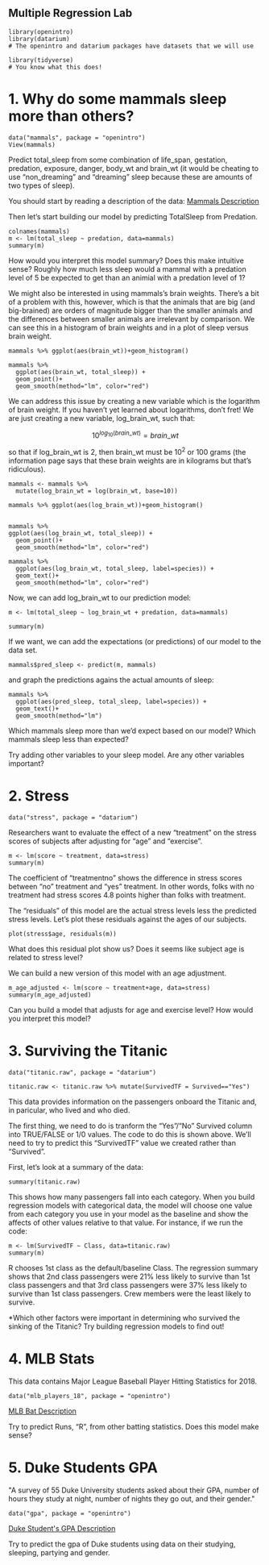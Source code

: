 Multiple Regression Lab
---------------------------------

```{r}
library(openintro)
library(datarium)
# The openintro and datarium packages have datasets that we will use

library(tidyverse)
# You know what this does!
```

# 1. Why do some mammals sleep more than others?

```{r}
data("mammals", package = "openintro")
View(mammals)
```
Predict total_sleep from some combination of life_span, gestation, predation, exposure, danger, body_wt and brain_wt (it would be cheating to use “non_dreaming” and “dreaming” sleep because these are amounts of two types of sleep).

You should start by reading a description of the data: [Mammals Description]("https://www.openintro.org/data/index.php?data=mammals")

Then let’s start building our model by predicting TotalSleep from Predation.

```{r}
colnames(mammals)
m <- lm(total_sleep ~ predation, data=mammals)
summary(m)
```

How would you interpret this model summary? Does this make intuitive sense? Roughly how much less sleep would a mammal with a predation level of 5 be expected to get than an animial with a predation level of 1?

We might also be interested in using mammals’s brain weights. There’s a bit of a problem with this, however, which is that the animals that are big (and big-brained) are orders of magnitude bigger than the smaller animals and the differences between smaller animals are irrelevant by comparison. We can see this in a histogram of brain weights and in a plot of sleep versus brain weight.

```{r}
mammals %>% ggplot(aes(brain_wt))+geom_histogram()

mammals %>% 
  ggplot(aes(brain_wt, total_sleep)) + 
  geom_point()+
  geom_smooth(method="lm", color="red")
```
We can address this issue by creating a new variable which is the logarithm of brain weight. If you haven’t yet learned about logarithms, don’t fret! We are just creating a new variable, log_brain_wt, such that:

$$10^{log_{10}(brain\_wt)}=brain\_wt$$

so that if log_brain_wt is 2, then brain_wt must be $10^2$
 or 100 grams (the information page says that these brain weights are in kilograms but that’s ridiculous).

```{r}
mammals <- mammals %>% 
  mutate(log_brain_wt = log(brain_wt, base=10))

mammals %>% ggplot(aes(log_brain_wt))+geom_histogram()


mammals %>% 
ggplot(aes(log_brain_wt, total_sleep)) + 
  geom_point()+
  geom_smooth(method="lm", color="red")

mammals %>% 
  ggplot(aes(log_brain_wt, total_sleep, label=species)) + 
  geom_text()+
  geom_smooth(method="lm", color="red")
```

Now, we can add log_brain_wt to our prediction model:

```{r}
m <- lm(total_sleep ~ log_brain_wt + predation, data=mammals)

summary(m)
```

If we want, we can add the expectations (or predictions) of our model to the data set.

```{r}
mammals$pred_sleep <- predict(m, mammals)
```

and graph the predictions agains the actual amounts of sleep:

```{r}
mammals %>% 
  ggplot(aes(pred_sleep, total_sleep, label=species)) + 
  geom_text()+
  geom_smooth(method="lm")
```

Which mammals sleep more than we’d expect based on our model? Which mammals sleep less than expected?

Try adding other variables to your sleep model. Are any other variables important?

# 2. Stress

```{r}
data("stress", package = "datarium")
```
Researchers want to evaluate the effect of a new “treatment” on the stress scores of subjects after adjusting for “age” and “exercise”.



```{r}
m <- lm(score ~ treatment, data=stress)
summary(m)
```
The coefficient of “treatmentno” shows the difference in stress scores between “no” treatment and “yes” treatment. In other words, folks with no treatment had stress scores 4.8 points higher than folks with treatment.

The “residuals” of this model are the actual stress levels less the predicted stress levels. Let’s plot these residuals against the ages of our subjects.


```{r}
plot(stress$age, residuals(m))
```

What does this residual plot show us? Does it seems like subject age is related to stress level?

We can build a new version of this model with an age adjustment.

```{r}
m_age_adjusted <- lm(score ~ treatment+age, data=stress)
summary(m_age_adjusted)
```

Can you build a model that adjusts for age and exercise level? How would you interpret this model?

# 3. Surviving the Titanic

```{r}
data("titanic.raw", package = "datarium")

titanic.raw <- titanic.raw %>% mutate(SurvivedTF = Survived=="Yes")
```

This data provides information on the passengers onboard the Titanic and, in paricular, who lived and who died.

The first thing, we need to do is tranform the “Yes”/“No” Survived column into TRUE/FALSE or 1/0 values. The code to do this is shown above. We’ll need to try to predict this “SurvivedTF” value we created rather than “Survived”.

First, let’s look at a summary of the data:

```{r}
summary(titanic.raw)
```

This shows how many passengers fall into each category. When you build regression models with categorical data, the model will choose one value from each category you use in your model as the baseline and show the affects of other values relative to that value. For instance, if we run the code:

```{r}
m <- lm(SurvivedTF ~ Class, data=titanic.raw)
summary(m)
```

R chooses 1st class as the default/baseline Class. The regression summary shows that 2nd class passengers were 21% less likely to survive than 1st class passengers and that 3rd class passengers were 37% less likely to survive than 1st class passengers. Crew members were the least likely to survive.

*Which other factors were important in determining who survived the sinking of the Titanic? Try building regression models to find out!

# 4. MLB Stats

This data contains Major League Baseball Player Hitting Statistics for 2018.

```{r}
data("mlb_players_18", package = "openintro")
```

[MLB Bat Description]("https://www.openintro.org/data/index.php?data=mlb_players_18")

Try to predict Runs, “R”, from other batting statistics. Does this model make sense?

# 5. Duke Students GPA

"A survey of 55 Duke University students asked about their GPA, number of hours they study at night, number of nights they go out, and their gender."

```{r}
data("gpa", package = "openintro")
```
[Duke Student's GPA Description]("https://www.openintro.org/data/index.php?data=gpa")

Try to predict the gpa of Duke students using data on their studying, sleeping, partying and gender.
